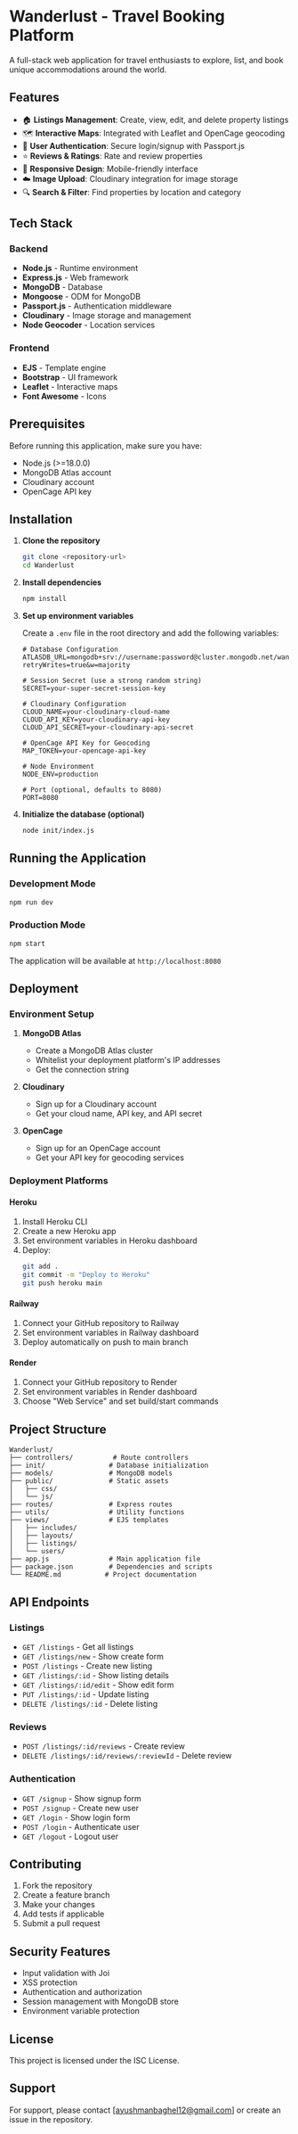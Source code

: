 # Wanderlust - Travel Booking Platform

A full-stack web application for travel enthusiasts to explore, list, and book unique accommodations around the world.

## Features

- 🏠 **Listings Management**: Create, view, edit, and delete property listings
- 🗺️ **Interactive Maps**: Integrated with Leaflet and OpenCage geocoding
- 👤 **User Authentication**: Secure login/signup with Passport.js
- ⭐ **Reviews & Ratings**: Rate and review properties
- 📱 **Responsive Design**: Mobile-friendly interface
- ☁️ **Image Upload**: Cloudinary integration for image storage
- 🔍 **Search & Filter**: Find properties by location and category

## Tech Stack

### Backend

- **Node.js** - Runtime environment
- **Express.js** - Web framework
- **MongoDB** - Database
- **Mongoose** - ODM for MongoDB
- **Passport.js** - Authentication middleware
- **Cloudinary** - Image storage and management
- **Node Geocoder** - Location services

### Frontend

- **EJS** - Template engine
- **Bootstrap** - UI framework
- **Leaflet** - Interactive maps
- **Font Awesome** - Icons

## Prerequisites

Before running this application, make sure you have:

- Node.js (>=18.0.0)
- MongoDB Atlas account
- Cloudinary account
- OpenCage API key

## Installation

1. **Clone the repository**

   ```bash
   git clone <repository-url>
   cd Wanderlust
   ```

2. **Install dependencies**

   ```bash
   npm install
   ```

3. **Set up environment variables**

   Create a `.env` file in the root directory and add the following variables:

   ```env
   # Database Configuration
   ATLASDB_URL=mongodb+srv://username:password@cluster.mongodb.net/wanderlust?retryWrites=true&w=majority

   # Session Secret (use a strong random string)
   SECRET=your-super-secret-session-key

   # Cloudinary Configuration
   CLOUD_NAME=your-cloudinary-cloud-name
   CLOUD_API_KEY=your-cloudinary-api-key
   CLOUD_API_SECRET=your-cloudinary-api-secret

   # OpenCage API Key for Geocoding
   MAP_TOKEN=your-opencage-api-key

   # Node Environment
   NODE_ENV=production

   # Port (optional, defaults to 8080)
   PORT=8080
   ```

4. **Initialize the database (optional)**
   ```bash
   node init/index.js
   ```

## Running the Application

### Development Mode

```bash
npm run dev
```

### Production Mode

```bash
npm start
```

The application will be available at `http://localhost:8080`

## Deployment

### Environment Setup

1. **MongoDB Atlas**

   - Create a MongoDB Atlas cluster
   - Whitelist your deployment platform's IP addresses
   - Get the connection string

2. **Cloudinary**

   - Sign up for a Cloudinary account
   - Get your cloud name, API key, and API secret

3. **OpenCage**
   - Sign up for an OpenCage account
   - Get your API key for geocoding services

### Deployment Platforms

#### Heroku

1. Install Heroku CLI
2. Create a new Heroku app
3. Set environment variables in Heroku dashboard
4. Deploy:
   ```bash
   git add .
   git commit -m "Deploy to Heroku"
   git push heroku main
   ```

#### Railway

1. Connect your GitHub repository to Railway
2. Set environment variables in Railway dashboard
3. Deploy automatically on push to main branch

#### Render

1. Connect your GitHub repository to Render
2. Set environment variables in Render dashboard
3. Choose "Web Service" and set build/start commands

## Project Structure

```
Wanderlust/
├── controllers/          # Route controllers
├── init/                # Database initialization
├── models/              # MongoDB models
├── public/              # Static assets
│   ├── css/
│   └── js/
├── routes/              # Express routes
├── utils/               # Utility functions
├── views/               # EJS templates
│   ├── includes/
│   ├── layouts/
│   ├── listings/
│   └── users/
├── app.js               # Main application file
├── package.json         # Dependencies and scripts
└── README.md           # Project documentation
```

## API Endpoints

### Listings

- `GET /listings` - Get all listings
- `GET /listings/new` - Show create form
- `POST /listings` - Create new listing
- `GET /listings/:id` - Show listing details
- `GET /listings/:id/edit` - Show edit form
- `PUT /listings/:id` - Update listing
- `DELETE /listings/:id` - Delete listing

### Reviews

- `POST /listings/:id/reviews` - Create review
- `DELETE /listings/:id/reviews/:reviewId` - Delete review

### Authentication

- `GET /signup` - Show signup form
- `POST /signup` - Create new user
- `GET /login` - Show login form
- `POST /login` - Authenticate user
- `GET /logout` - Logout user

## Contributing

1. Fork the repository
2. Create a feature branch
3. Make your changes
4. Add tests if applicable
5. Submit a pull request

## Security Features

- Input validation with Joi
- XSS protection
- Authentication and authorization
- Session management with MongoDB store
- Environment variable protection

## License

This project is licensed under the ISC License.

## Support

For support, please contact [ayushmanbaghel12@gmail.com] or create an issue in the repository.
